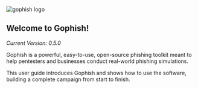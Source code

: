 ![gophish logo](https://raw.github.com/jordan-wright/gophish/master/static/images/gophish_purple.png)

## Welcome to Gophish!

_Current Version: 0.5.0_

Gophish is a powerful, easy-to-use, open-source phishing toolkit meant to help pentesters and businesses conduct real-world phishing simulations.

This user guide introduces Gophish and shows how to use the software, building a complete campaign from start to finish.

